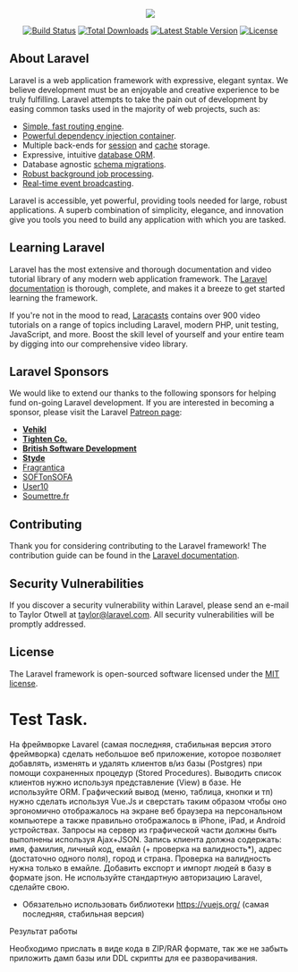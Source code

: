 <p align="center"><img src="https://laravel.com/assets/img/components/logo-laravel.svg"></p>

<p align="center">
<a href="https://travis-ci.org/laravel/framework"><img src="https://travis-ci.org/laravel/framework.svg" alt="Build Status"></a>
<a href="https://packagist.org/packages/laravel/framework"><img src="https://poser.pugx.org/laravel/framework/d/total.svg" alt="Total Downloads"></a>
<a href="https://packagist.org/packages/laravel/framework"><img src="https://poser.pugx.org/laravel/framework/v/stable.svg" alt="Latest Stable Version"></a>
<a href="https://packagist.org/packages/laravel/framework"><img src="https://poser.pugx.org/laravel/framework/license.svg" alt="License"></a>
</p>

## About Laravel

Laravel is a web application framework with expressive, elegant syntax. We believe development must be an enjoyable and creative experience to be truly fulfilling. Laravel attempts to take the pain out of development by easing common tasks used in the majority of web projects, such as:

- [Simple, fast routing engine](https://laravel.com/docs/routing).
- [Powerful dependency injection container](https://laravel.com/docs/container).
- Multiple back-ends for [session](https://laravel.com/docs/session) and [cache](https://laravel.com/docs/cache) storage.
- Expressive, intuitive [database ORM](https://laravel.com/docs/eloquent).
- Database agnostic [schema migrations](https://laravel.com/docs/migrations).
- [Robust background job processing](https://laravel.com/docs/queues).
- [Real-time event broadcasting](https://laravel.com/docs/broadcasting).

Laravel is accessible, yet powerful, providing tools needed for large, robust applications. A superb combination of simplicity, elegance, and innovation give you tools you need to build any application with which you are tasked.

## Learning Laravel

Laravel has the most extensive and thorough documentation and video tutorial library of any modern web application framework. The [Laravel documentation](https://laravel.com/docs) is thorough, complete, and makes it a breeze to get started learning the framework.

If you're not in the mood to read, [Laracasts](https://laracasts.com) contains over 900 video tutorials on a range of topics including Laravel, modern PHP, unit testing, JavaScript, and more. Boost the skill level of yourself and your entire team by digging into our comprehensive video library.

## Laravel Sponsors

We would like to extend our thanks to the following sponsors for helping fund on-going Laravel development. If you are interested in becoming a sponsor, please visit the Laravel [Patreon page](http://patreon.com/taylorotwell):

- **[Vehikl](http://vehikl.com)**
- **[Tighten Co.](https://tighten.co)**
- **[British Software Development](https://www.britishsoftware.co)**
- **[Styde](https://styde.net)**
- [Fragrantica](https://www.fragrantica.com)
- [SOFTonSOFA](https://softonsofa.com/)
- [User10](https://user10.com)
- [Soumettre.fr](https://soumettre.fr/)

## Contributing

Thank you for considering contributing to the Laravel framework! The contribution guide can be found in the [Laravel documentation](http://laravel.com/docs/contributions).

## Security Vulnerabilities

If you discover a security vulnerability within Laravel, please send an e-mail to Taylor Otwell at taylor@laravel.com. All security vulnerabilities will be promptly addressed.

## License

The Laravel framework is open-sourced software licensed under the [MIT license](http://opensource.org/licenses/MIT).

# Test Task.

На фреймворке Lavarel (самая последняя, стабильная версия этого фреймворка) сделать небольшое веб приложение, которое позволяет добавлять, изменять и удалять клиентов в/из базы (Postgres) при помощи сохраненных процедур (Stored Procedures). Выводить список клиентов нужно используя представление (View) в базе. Не используйте ORM. Графический вывод (меню, таблица, кнопки и тп) нужно сделать используя Vue.Js и сверстать таким образом чтобы оно эргономично отображалось на экране веб браузера на персональном компьютере а также правильно отображалось в iPhone, iPad, и Android устройствах. Запросы на сервер из графической части должны быть выполнены используя Ajax+JSON. Запись клиента должна содержать: имя, фамилия, личный код, емайл (+ проверка на валидность*), адрес (достаточно одного поля), город и страна. Проверка на валидность нужна только в емайле. Добавить експорт и импорт людей в базу в формате json. Не используйте стандартную авторизацию Laravel, сделайте свою.

* Обязательно использовать библиотеки https://vuejs.org/ (самая последняя, стабильная версия)

Результат работы 

Необходимо прислать в виде кода в ZIP/RAR формате, так же не забыть приложить дамп базы или DDL скрипты для ее разворачивания.
